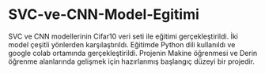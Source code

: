 # SVC-ve-CNN-Model-Egitimi
SVC ve CNN modellerinin Cifar10 veri seti ile eğitimi gerçekleştirildi.
İki model çeşitli yönlerden karşılaştırıldı.
Eğitimde Python dili kullanıldı ve google colab ortamında gerçekleştirildi. 
Projenin Makine öğrenmesi ve Derin öğrenme alanlarında gelişmek için hazırlanmış başlangıç düzeyi bir projedir.
